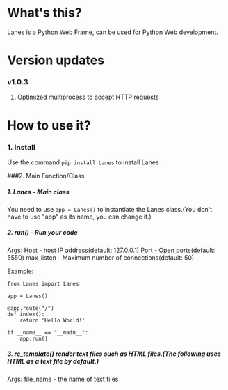 # What's this?
Lanes is a Python Web Frame, can be used for Python Web development.

# Version updates
### v1.0.3
1. Optimized multiprocess to accept HTTP requests

# How to use it?
### 1. Install
Use the command `pip install Lanes` to install Lanes

###2. Main Function/Class

##### 1. Lanes - Main class
You need to use `app = Lanes()` to instantiate the Lanes class.(You don't have to use "app" as its name, you can change it.)

##### 2. run() - Run your code
Args: Host - host IP address(default: 127.0.0.1)
      Port - Open ports(default: 5550)
      max_listen - Maximum number of connections(default: 50)

Example:

    from Lanes import Lanes

    app = Lanes()

    @app.route("/")
    def index():
        return 'Hello World!'

    if __name__ == "__main__":
        app.run()

##### 3. re_template() render text files such as HTML files.(The following uses HTML as a text file by default.)
Args: file_name - the name of text files
